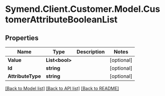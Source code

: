 # Symend.Client.Customer.Model.CustomerAttributeBooleanList

## Properties

Name | Type | Description | Notes
------------ | ------------- | ------------- | -------------
**Value** | **List&lt;bool&gt;** |  | [optional] 
**Id** | **string** |  | [optional] 
**AttributeType** | **string** |  | [optional] 

[[Back to Model list]](../README.md#documentation-for-models) [[Back to API list]](../README.md#documentation-for-api-endpoints) [[Back to README]](../README.md)

